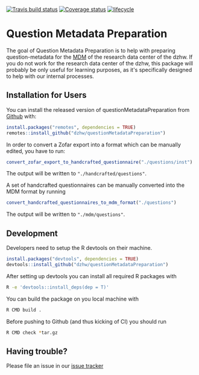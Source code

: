 
<!-- README.md is generated from README.Rmd. Please edit that file -->
[![Travis build status](https://travis-ci.org/dzhw/questionMetadataPreparation.svg?branch=master)](https://travis-ci.org/dzhw/questionMetadataPreparation) [![Coverage status](https://codecov.io/github/dzhw/questionMetadataPreparation/branch/master/graph/badge.svg)](https://codecov.io/github/dzhw/questionMetadataPreparation?branch=master) [![lifecycle](https://img.shields.io/badge/lifecycle-experimental-orange.svg)](https://www.tidyverse.org/lifecycle/#experimental)

Question Metadata Preparation
=============================

The goal of Question Metadata Preparation is to help with preparing question-metadata for the [MDM](https://metadata.fdz.dzhw.eu) of the research data center of the dzhw. If you do not work for the research data center of the dzhw, this package will probably be only useful for learning purposes, as it's specifically designed to help with our internal processes.

Installation for Users
----------------------

You can install the released version of questionMetadataPreparation from [Github](https://github.com/dzhw/questionMetadataPreparation) with:

``` r
install.packages("remotes", dependencies = TRUE)
remotes::install_github("dzhw/questionMetadataPreparation")
```

In order to convert a Zofar export into a format which can be manually edited, you have to run:

``` r
convert_zofar_export_to_handcrafted_questionnaire("./questions/inst")
```

The output will be written to `"./handcrafted/questions"`.

A set of handcrafted questionnaires can be manually converted into the MDM format by running

``` r
convert_handcrafted_questionnaires_to_mdm_format("./questions")
```

The output will be written to `"./mdm/questions"`.

Development
-----------

Developers need to setup the R devtools on their machine.

``` r
install.packages("devtools", dependencies = TRUE)
devtools::install_github("dzhw/questionMetadataPreparation")
```

After setting up devtools you can install all required R packages with

``` bash
R -e 'devtools::install_deps(dep = T)'
```

You can build the package on you local machine with

``` bash
R CMD build .
```

Before pushing to Github (and thus kicking of CI) you should run

``` bash
R CMD check *tar.gz
```

Having trouble?
---------------

Please file an issue in our [issue tracker](https://github.com/dzhw/metadatamanagement/issues)
